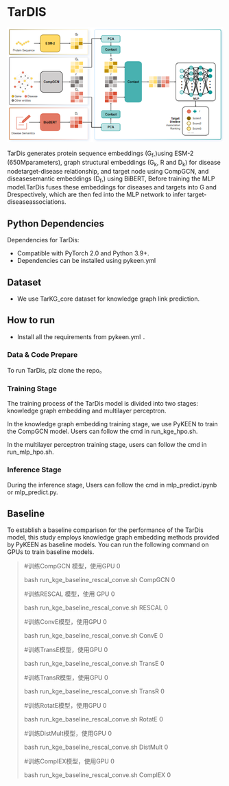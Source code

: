 # **TarDIS**

![1757147056692](model.png)


TarDis generates protein sequence embeddings (G<sub>f</sub>,)using ESM-2 (650Mparameters), graph structural embeddings (G<sub>k</sub>, R and D<sub>k</sub>) for disease nodetarget-disease relationship, and target node using CompGCN, and diseasesemantic embeddings (D<sub>f</sub>,) using BiBERT, Before training the MLP model.TarDis fuses these embeddings for diseases and targets into G and Drespectively, which are then fed into the MLP network to infer target-diseaseassociations.



## Python Dependencies

Dependencies for TarDis:

* Compatible with PyTorch 2.0 and Python 3.9+.
* Dependencies can be installed using pykeen.yml

## Dataset

* We use TarKG_core dataset for knowledge graph link prediction.

## How to run

* Install all the requirements from pykeen.yml `.`

### Data & Code Prepare

To run TarDis, plz clone the repo。

### **Training Stage**

The training process of the TarDis model is divided into two stages: knowledge graph embedding and multilayer perceptron.

In the knowledge graph embedding training stage, we use PyKEEN to train the CompGCN model. Users can follow the cmd in run_kge_hpo.sh.

In the multilayer perceptron training stage, users can follow the cmd in run_mlp_hpo.sh.

### **Inference Stage**

During the inference stage, Users can follow the cmd in mlp_predict.ipynb or mlp_predict.py.

## **Baseline**

To establish a baseline comparison for the performance of the TarDis model, this study employs knowledge graph embedding methods provided by PyKEEN as baseline models. You can run the following command on GPUs to train baseline models.

>
> #训练CompGCN 模型，使用GPU 0
>
> bash run_kge_baseline_rescal_conve.sh CompGCN 0
>
> #训练RESCAL 模型，使用 GPU 0
>
> bash run_kge_baseline_rescal_conve.sh RESCAL 0
>
> #训练ConvE模型，使用GPU 0
>
> bash run_kge_baseline_rescal_conve.sh ConvE 0
>
> #训练TransE模型，使用GPU 0
>
> bash run_kge_baseline_rescal_conve.sh TransE 0
>
> #训练TransR模型，使用GPU 0
>
> bash run_kge_baseline_rescal_conve.sh TransR 0
>
> #训练RotatE模型，使用GPU 0
>
> bash run_kge_baseline_rescal_conve.sh RotatE 0
>
> #训练DistMult模型，使用GPU 0
>
> bash run_kge_baseline_rescal_conve.sh DistMult 0
>
> #训练ComplEX模型，使用GPU 0
>
> bash run_kge_baseline_rescal_conve.sh ComplEX 0
